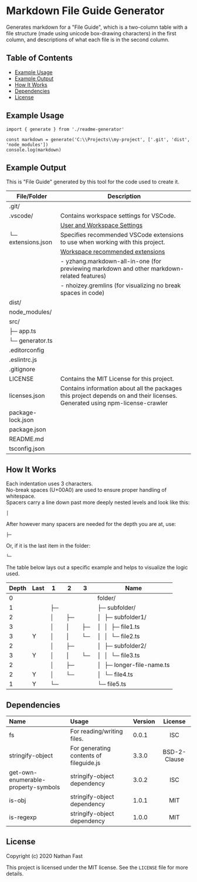 # Markdown File Guide Generator  <!-- omit in toc -->

Generates markdown for a \"File Guide\", which is a two-column table with a file structure (made using unicode box-drawing characters) in the first column, and descriptions of what each file is in the second column.

## Table of Contents  <!-- omit in toc -->
- [Example Usage](#example-usage)
- [Example Output](#example-output)
- [How It Works](#how-it-works)
- [Dependencies](#dependencies)
- [License](#license)

## Example Usage
```
import { generate } from './readme-generator'

const markdown = generate('C:\\Projects\\my-project', ['.git', 'dist', 'node_modules'])
console.log(markdown)
```

## Example Output

This is "File Guide" generated by this tool for the code used to create it.

| File/Folder        | Description |
|--------------------|-------------|
| .git/              |             |
| .vscode/           | Contains workspace settings for VSCode. |
|                    | [User and Workspace Settings](https://code.visualstudio.com/docs/getstarted/settings) |
| └─ extensions.json | Specifies recommended VSCode extensions to use when working with this project.        |
|                    | [Workspace recommended extensions](https://code.visualstudio.com/docs/editor/extension-gallery#_workspace-recommended-extensions) |
|                    |  - yzhang.markdown-all-in-one (for previewing markdown and other markdown-related features)
|                    |  - nhoizey.gremlins (for visualizing no break spaces in code) |
| dist/              |             |
| node_modules/      |             |
| src/               |             |
| ├─ app.ts          |             |
| └─ generator.ts    |             |
| .editorconfig      |             |
| .eslintrc.js       |             |
| .gitignore         |             |
| LICENSE            | Contains the MIT License for this project. |
| licenses.json      | Contains information about all the packages this project depends on and their licenses. Generated using npm-license-crawler |
| package-lock.json  |             |
| package.json       |             |
| README.md          |             |
| tsconfig.json      |             |

## How It Works

Each indentation uses 3 characters.  
No-break spaces (U+00A0) are used to ensure proper handling of whitespace.  
Spacers carry a line down past more deeply nested levels and look like this:  
```
│  
```
After however many spacers are needed for the depth you are at, use:
```
├─   
```
Or, if it is the last item in the folder:
```
└─   
```

The table below lays out a specific example and helps to visualize the logic used.

| Depth | Last |  1    |  2    |  3    | Name                      |
|-------|------|-------|-------|-------|---------------------------|
| 0     |      |       |       |       | folder/                   |
| 1     |      |  ├─   |       |       | ├─ subfolder/             |
| 2     |      |  │    |  ├─   |       | │  ├─ subfolder1/         |
| 3     |      |  │    |  │    |  ├─   | │  │  ├─ file1.ts         |
| 3     |  Y   |  │    |  │    |  └─   | │  │  └─ file2.ts         |
| 2     |      |  │    |  ├─   |       | │  ├─ subfolder2/         |
| 3     |  Y   |  │    |  │    |  └─   | │  │  └─ file3.ts         |
| 2     |      |  │    |  ├─   |       | │  ├─ longer-file-name.ts |
| 2     |  Y   |  │    |  └─   |       | │  └─ file4.ts            |
| 1     |  Y   |  └─   |       |       | └─ file5.ts               |

## Dependencies

| Name                                | Usage                                   | Version | License      |
| :---------------------------------- | :-------------------------------------- | :------ | :----------: |
| fs                                  | For reading/writing files.              | 0.0.1   | ISC          |
| stringify-object                    | For generating contents of fileguide.js | 3.3.0   | BSD-2-Clause |
| get-own-enumerable-property-symbols | stringify-object dependency             | 3.0.2   | ISC          |
| is-obj                              | stringify-object dependency             | 1.0.1   | MIT          |
| is-regexp                           | stringify-object dependency             | 1.0.0   | MIT          |


## License

Copyright (c) 2020 Nathan Fast

This project is licensed under the MIT license. See the `LICENSE` file for more details.